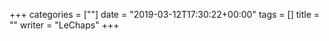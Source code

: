 +++
categories = [""]
date = "2019-03-12T17:30:22+00:00"
tags = [] 
title = ""
writer = "LeChaps"
+++

